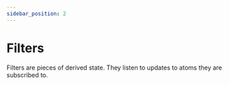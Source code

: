 ```yaml
---
sidebar_position: 2
---
```


# Filters

Filters are pieces of derived state. They listen to updates to atoms they are subscribed to.